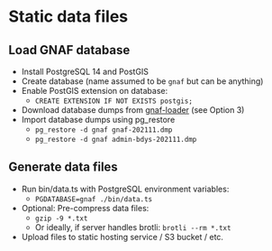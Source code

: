 Static data files
=================


Load GNAF database
------------------

* Install PostgreSQL 14 and PostGIS
* Create database (name assumed to be `gnaf` but can be anything)
* Enable PostGIS extension on database: 
  * `CREATE EXTENSION IF NOT EXISTS postgis;`
* Download database dumps from [gnaf-loader](https://github.com/minus34/gnaf-loader) (see Option 3)
* Import database dumps using pg_restore  
  * `pg_restore -d gnaf gnaf-202111.dmp`
  * `pg_restore -d gnaf admin-bdys-202111.dmp`


Generate data files
-------------------

* Run bin/data.ts with PostgreSQL environment variables:
  * `PGDATABASE=gnaf ./bin/data.ts`
* Optional: Pre-compress data files:
  * `gzip -9 *.txt`
  * Or ideally, if server handles brotli: `brotli --rm *.txt`
* Upload files to static hosting service / S3 bucket / etc.
